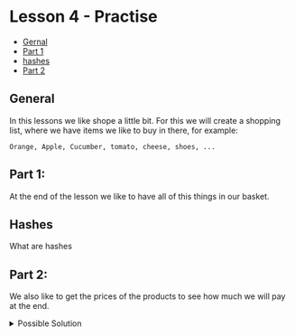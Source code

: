 # Lesson 4 - Practise

  - [Gernal](#general)
  - [Part 1](#part-1)
  - [hashes](#hashes)
  - [Part 2](#part-2)

## General
In this lessons we like shope a little bit.
For this we will create a shopping list, where we have items we like to buy in there, for example:
```
Orange, Apple, Cucumber, tomato, cheese, shoes, ...
```

## Part 1:

At the end of the lesson we like to have all of this things in our basket.

## Hashes

What are hashes

## Part 2:

We also like to get the prices of the products to see how much we will pay at the end.

<details>
<summary>Possible Solution</summary>

Solution with what you learned so far

## Part 1
```ruby
# full shopping list
shopping_list = ["Orange", "Apple", "Cucumber", "tomato", "cheese", "shoes"]

# empty shopping basket
shopping_basket = []
```

```ruby
shopping_list.each do |shopping_item|
  shopping_basket.add(shopping_item)
end

puts shopping_basket
```

## Part 2
```ruby
SHOP_PRODUCTS = { "tomato" => 1.5, "cucumber" => 1.2 }

shopping_list = ["Orange", "Apple", "Cucumber", "tomato", "cheese", "shoes"]
shopping_basket = []
not_available_products = []
total_price = 0

shopping_list.each do |shopping_item|
  if SHOP_PRODUCTS.keys.include?(shopping_item)
    shopping_basket.push(shopping_item)
    total_price = total_price + SHOP_PRODUCTS[shopping_item]
  else
    not_available_products.push(shopping_item)
  end
end

puts "You need to pay: #{total_price} VADER DOLLAR."
puts "The following items you bought: #{shopping_basket.join(", ")}"
puts "The shop has non of these products: #{not_available_products.join(", ")}"
```


</details>
